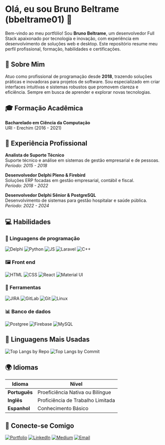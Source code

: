 # Olá, eu sou Bruno Beltrame (bbeltrame01) 🌟
Bem-vindo ao meu portfólio! Sou **Bruno Beltrame**, um desenvolvedor Full Stack apaixonado por tecnologia e inovação, com experiência em desenvolvimento de soluções web e desktop. Este repositório resume meu perfil profissional, formação, habilidades e certificações.

## 📄 Sobre Mim
Atuo como profissional de programação desde **2018**, trazendo soluções práticas e inovadoras para projetos de software. Sou especializado em criar interfaces intuitivas e sistemas robustos que promovem clareza e eficiência. Sempre em busca de aprender e explorar novas tecnologias.

## 🎓 Formação Acadêmica
**Bacharelado em Ciência da Computação**  
URI - Erechim (2016 - 2021)

## 💼 Experiência Profissional
**Analista de Suporte Técnico**  
Suporte técnico e análise em sistemas de gestão empresarial e de pessoas.  
_Período: 2015 - 2018_

**Desenvolvedor Delphi Pleno & Firebird**  
Soluções ERP focadas em gestão empresarial, contábil e fiscal.  
_Período: 2018 - 2022_

**Desenvolvedor Delphi Sênior & PostgreSQL**  
Desenvolvimento de sistemas para gestão hospitalar e saúde pública.  
_Período: 2022 - 2024_

## 💻️ Habilidades

### 🔧 Linguagens de programação
![Delphi](https://img.shields.io/badge/Delphi-CC342D?style=for-the-badge&logo=delphi&logoColor=white)
![Python](https://img.shields.io/badge/python-3670A0?style=for-the-badge&logo=python&logoColor=ffdd54)
![JS](https://img.shields.io/badge/JavaScript-F7DF1E?style=for-the-badge&logo=javascript&logoColor=black)
![Laravel](https://img.shields.io/badge/laravel-%23FF2D20.svg?style=for-the-badge&logo=laravel&logoColor=white)
![C++](https://img.shields.io/badge/C%2B%2B-00599C?style=for-the-badge&logo=c%2B%2B&logoColor=white)

### 🖼️ Front end
![HTML](https://img.shields.io/badge/HTML5-E34F26?style=for-the-badge&logo=html5&logoColor=white)
![CSS](https://img.shields.io/badge/CSS3-1572B6?style=for-the-badge&logo=css3&logoColor=white)
![React](https://img.shields.io/badge/React-20232A?style=for-the-badge&logo=react&logoColor=61DAFB)
![Material UI](https://img.shields.io/badge/Material--UI-0081CB?style=for-the-badge&logo=material-ui&logoColor=white)

### 🔨 Ferramentas
![JIRA](https://img.shields.io/badge/Jira-0052CC?style=for-the-badge&logo=Jira&logoColor=white)
![GitLab](https://img.shields.io/badge/GitLab-330F63?style=for-the-badge&logo=gitlab&logoColor=white)
![Git](https://img.shields.io/badge/GIT-E44C30?style=for-the-badge&logo=git&logoColor=white)
![Linux](https://img.shields.io/badge/Linux-000?style=for-the-badge&logo=linux&logoColor=FCC624)

### 📊 Banco de dados
![Postgree](https://img.shields.io/badge/PostgreSQL-316192?style=for-the-badge&logo=postgresql&logoColor=white)
![Firebase](https://img.shields.io/badge/Firebird-000?style=for-the-badge&logo=firebase&logoColor=white)
![MySQL](https://img.shields.io/badge/MySQL-00000F?style=for-the-badge&logo=mysql&logoColor=white)

## 🚀 Linguagens Mais Usadas
![Top Langs by Repo](https://github-profile-summary-cards.vercel.app/api/cards/repos-per-language?username=bbeltrame01&theme=transparent)
![Top Langs by Commit](https://github-profile-summary-cards.vercel.app/api/cards/most-commit-language?username=bbeltrame01&theme=transparent)

## 🌍 Idiomas
| Idioma      | Nível                             |
|-------------|-----------------------------------|
|**Português**| Proeficiência Nativa ou Bilíngue  |
|**Inglês**   | Proficiência de Trabalho Limitada |
|**Espanhol** | Conhecimento Básico               |

## 🔗 Conecte-se Comigo
[![Portfolio](https://img.shields.io/badge/my_portfolio-000?style=for-the-badge&logo=ko-fi&logoColor=white)](https://bbeltrame01.github.io/MeuSite/)
[![LinkedIn](https://img.shields.io/badge/linkedin-%230077B5.svg?style=for-the-badge&logo=linkedin&logoColor=white)](https://www.linkedin.com/in/bruno-beltrame/)
[![Medium](https://img.shields.io/badge/Medium-12100E?style=for-the-badge&logo=medium&logoColor=white)](https://medium.com/@bruno.beltrame)
[![Email](https://img.shields.io/badge/Email-000?style=for-the-badge&logo=gmail&logoColor=white)](mailto:bruno.beltrame7@gmail.com)
